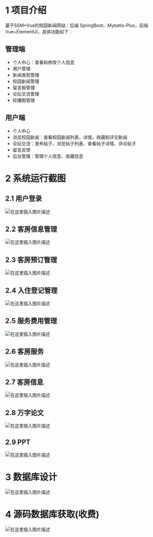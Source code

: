 # 1 项目介绍
基于SSM+Vue的校园新闻网站：后端 SpringBoot、Mybatis-Plus，前端Vue+ElementUI，具体功能如下：
## 管理端
- 个人中心：查看和修改个人信息
- 用户管理
- 新闻类型管理
- 校园新闻管理
- 留言板管理
- 论坛交流管理
- 轮播图管理
## 用户端
- 个人中心
- 浏览校园新闻：查看校园新闻列表，详情。收藏和评论新闻
- 论坛交流：发布帖子、浏览帖子列表、查看帖子详情、评论帖子
- 留言反馈
- 后台管理：管理个人信息、收藏信息
# 2 系统运行截图
## 2.1 用户登录
![在这里插入图片描述](images/01.png)
## 2.2 客房信息管理
![在这里插入图片描述](images/02.png)
## 2.3 客房预订管理
![在这里插入图片描述](images/03.png)
## 2.4 入住登记管理
![在这里插入图片描述](images/04.png)
## 2.5 服务费用管理
![在这里插入图片描述](images/05.png)
## 2.6 客房服务
![在这里插入图片描述](images/06.png)
## 2.7 客房信息
![在这里插入图片描述](images/07.png)
## 2.8 万字论文
![在这里插入图片描述](images/08.png)
## 2.9 PPT
![在这里插入图片描述](images/09.png)
# 3 数据库设计
![在这里插入图片描述](images/10.png)
# 4 源码数据库获取(收费)
![在这里插入图片描述](images/11.png)

